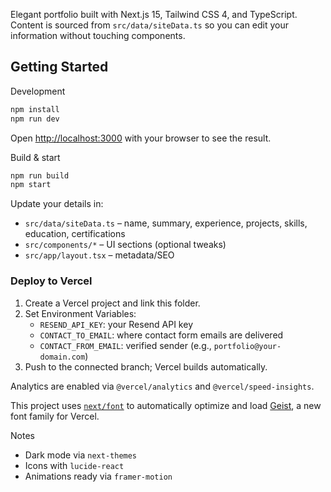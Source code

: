Elegant portfolio built with Next.js 15, Tailwind CSS 4, and TypeScript. Content is sourced from `src/data/siteData.ts` so you can edit your information without touching components.

## Getting Started

Development

```bash
npm install
npm run dev
```

Open [http://localhost:3000](http://localhost:3000) with your browser to see the result.

Build & start

```bash
npm run build
npm start
```

Update your details in:

- `src/data/siteData.ts` – name, summary, experience, projects, skills, education, certifications
- `src/components/*` – UI sections (optional tweaks)
- `src/app/layout.tsx` – metadata/SEO

### Deploy to Vercel

1) Create a Vercel project and link this folder.
2) Set Environment Variables:
   - `RESEND_API_KEY`: your Resend API key
   - `CONTACT_TO_EMAIL`: where contact form emails are delivered
   - `CONTACT_FROM_EMAIL`: verified sender (e.g., `portfolio@your-domain.com`)
3) Push to the connected branch; Vercel builds automatically.

Analytics are enabled via `@vercel/analytics` and `@vercel/speed-insights`.

This project uses [`next/font`](https://nextjs.org/docs/app/building-your-application/optimizing/fonts) to automatically optimize and load [Geist](https://vercel.com/font), a new font family for Vercel.

Notes

- Dark mode via `next-themes`
- Icons with `lucide-react`
- Animations ready via `framer-motion`
